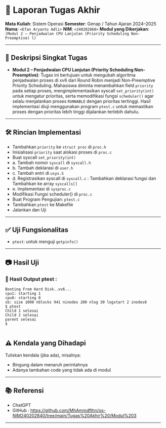 # 📝 Laporan Tugas Akhir

**Mata Kuliah**: Sistem Operasi
**Semester**: Genap / Tahun Ajaran 2024–2025
**Nama**: `<Efan Aryanto Adli>`
**NIM**: `<240202860>`
**Modul yang Dikerjakan**:
`(Modul 2 – Penjadwalan CPU Lanjutan (Priority Scheduling Non-Preemptive)
l)`

---

## 📌 Deskripsi Singkat Tugas

* **Modul 2 – Penjadwalan CPU Lanjutan (Priority Scheduling Non-Preemptive)**:
Tugas ini bertujuan untuk mengubah algoritma penjadwalan proses di xv6 dari Round Robin menjadi Non-Preemptive Priority Scheduling. Mahasiswa diminta menambahkan field `priority` pada setiap proses, mengimplementasikan syscall `set_priority(int)` untuk mengatur prioritas, serta memodifikasi fungsi `scheduler()` agar selalu menjalankan proses `RUNNABLE` dengan prioritas tertinggi. Hasil implementasi diuji menggunakan program `ptest.c` untuk memastikan proses dengan prioritas lebih tinggi dijalankan terlebih dahulu.
---

## 🛠️ Rincian Implementasi
* Tambahkan `priority` ke `struct proc` di `proc.h`
* Inisialisasi `priority` saat alokasi proses di `proc.c`
* Buat syscall `set_priority(int)`
* a. Tambah nomor `syscall` di `syscall.h`
* b. Tambah deklarasi di `user.h`
* c. Tambah entri di `usys.S`
* d. Registrasikan syscall di `syscall.c` : Tambahkan deklarasi fungsi dan Tambahkan       ke array `syscalls[]`
* e. Implementasi di `sysproc.c`
* Modifikasi Fungsi scheduler() di `proc.c`
* Buat Program Pengujian: `ptest.c`
* Tambahkan `ptest` ke Makefile
* Jalankan dan Uji
---

## ✅ Uji Fungsionalitas

* `ptest`: untuk menguji `getpinfo()`

---

## 📷 Hasil Uji

### 📍 Hasil Output ptest :

```
Booting From Hard Disk..xv6...
cpu1: starting 1
cpu0: starting 0
sb: size 1000 nblocks 941 ninodes 200 nlog 30 logstart 2 inodes8
$ ptest
Child 1 selesai  
Child 2 selesai
parent selesai
$
  
```

## ⚠️ Kendala yang Dihadapi

Tuliskan kendala (jika ada), misalnya:

* Bingung dalam menaruh perintahnya
* Adanya tambahan code yang tidak ada di modul

---

## 📚 Referensi

* ChatGPT
* GitHub : https://github.com/MhAmmdfthn/os-NIM240202840/tree/main/Tugas%20Akhir%20/Modul%203

---
